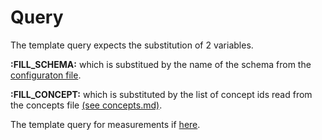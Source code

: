 # Query

The template query expects the substitution of 2 variables.

**:FILL_SCHEMA:**  which is substitued by the name of the schema from the [configuraton file](config.md).

**:FILL_CONCEPT:**  which is substituted by the list of concept ids read from the concepts file [(see concepts.md)](concepts.md).

The template query for measurements if [here](../queries/omop-es/get_data.sql).
